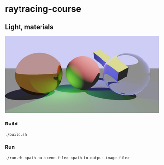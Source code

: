# raytracing-course

## Light, materials

![](./images/scene_2.png)

### Build

```bash
./build.sh
```

### Run

```bash
./run.sh <path-to-scene-file> <path-to-output-image-file>
```
